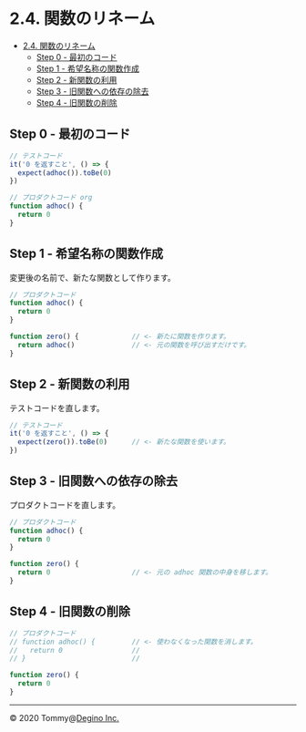 # 2.4. 関数のリネーム

<!-- TOC -->

- [2.4. 関数のリネーム](#24-関数のリネーム)
  - [Step 0 - 最初のコード](#step-0---最初のコード)
  - [Step 1 - 希望名称の関数作成](#step-1---希望名称の関数作成)
  - [Step 2 - 新関数の利用](#step-2---新関数の利用)
  - [Step 3 - 旧関数への依存の除去](#step-3---旧関数への依存の除去)
  - [Step 4 - 旧関数の削除](#step-4---旧関数の削除)

<!-- /TOC -->

## Step 0 - 最初のコード

``` js
// テストコード
it('0 を返すこと', () => {
  expect(adhoc()).toBe(0)
})
```

``` js
// プロダクトコード org
function adhoc() {
  return 0
}
```

## Step 1 - 希望名称の関数作成

変更後の名前で、新たな関数として作ります。

``` js
// プロダクトコード
function adhoc() {
  return 0
}

function zero() {             // <- 新たに関数を作ります。
  return adhoc()              // <- 元の関数を呼び出すだけです。
}
```

## Step 2 - 新関数の利用

テストコードを直します。

``` js
// テストコード
it('0 を返すこと', () => {
  expect(zero()).toBe(0)      // <- 新たな関数を使います。
})
```

## Step 3 - 旧関数への依存の除去

プロダクトコードを直します。

``` js
// プロダクトコード
function adhoc() {
  return 0
}

function zero() {
  return 0                    // <- 元の adhoc 関数の中身を移します。
}
```

## Step 4 - 旧関数の削除

``` js
// プロダクトコード
// function adhoc() {         // <- 使わなくなった関数を消します。
//   return 0                 //
// }                          //

function zero() {
  return 0
}
```

---

&copy; 2020 Tommy@[Degino Inc.](https://www.degino.com/)
